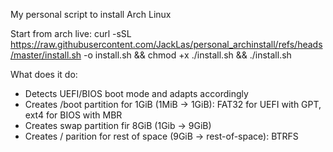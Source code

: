 My personal script to install Arch Linux

Start from arch live:
curl -sSL https://raw.githubusercontent.com/JackLas/personal_archinstall/refs/heads/master/install.sh -o install.sh && chmod +x ./install.sh && ./install.sh

What does it do:
- Detects UEFI/BIOS boot mode and adapts accordingly
- Creates /boot partition for 1GiB (1MiB -> 1GiB): FAT32 for UEFI with GPT, ext4 for BIOS with MBR
- Creates swap partition fir 8GiB (1Gib -> 9GiB)
- Creates / parition for rest of space (9GiB -> rest-of-space): BTRFS

